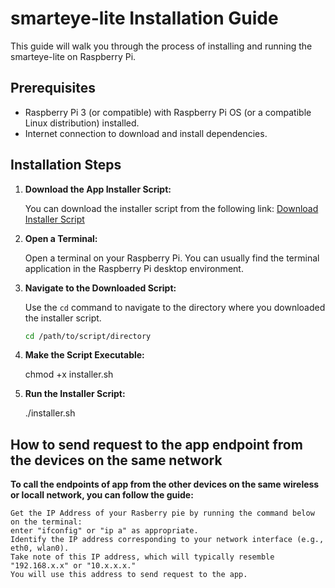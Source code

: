 
# smarteye-lite Installation Guide

This guide will walk you through the process of installing and running the smarteye-lite on Raspberry Pi.

## Prerequisites

- Raspberry Pi 3 (or compatible) with Raspberry Pi OS (or a compatible Linux distribution) installed.
- Internet connection to download and install dependencies.

## Installation Steps

1. **Download the App Installer Script:**

   You can download the installer script from the following link:
   [Download Installer Script](link_to_your_script)

2. **Open a Terminal:**

   Open a terminal on your Raspberry Pi. You can usually find the terminal application in the Raspberry Pi desktop environment.

3. **Navigate to the Downloaded Script:**

   Use the `cd` command to navigate to the directory where you downloaded the installer script.

   ```bash
   cd /path/to/script/directory

4. **Make the Script Executable:**

    chmod +x installer.sh

5. **Run the Installer Script:**

    ./installer.sh

## How to send request to the app endpoint from the devices on the same network

**To call the endpoints of app from the other devices on the same wireless or locall network, you can follow the guide:**

    Get the IP Address of your Rasberry pie by running the command below on the terminal:
    enter "ifconfig" or "ip a" as appropriate. 
    Identify the IP address corresponding to your network interface (e.g., eth0, wlan0).
    Take note of this IP address, which will typically resemble "192.168.x.x" or "10.x.x.x." 
    You will use this address to send request to the app.
